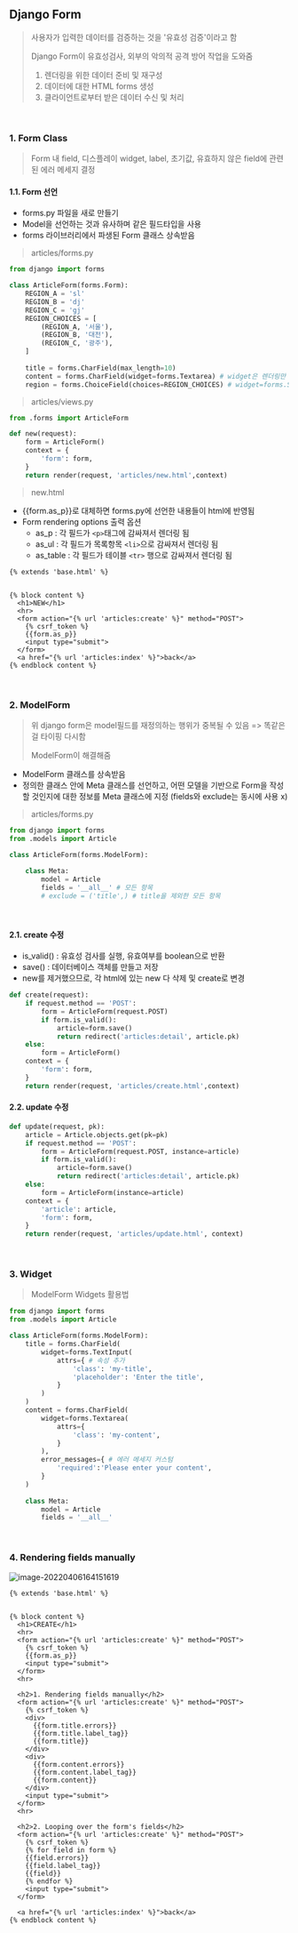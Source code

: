 ## Django Form

> 사용자가 입력한 데이터를 검증하는 것을 '유효성 검증'이라고 함
>
> Django Form이 유효성검사, 외부의 악의적 공격 방어 작업을 도와줌
>
> 1. 렌더링을 위한 데이터 준비 및 재구성
> 2. 데이터에 대한 HTML forms 생성
> 3. 클라이언트로부터 받은 데이터 수신 및 처리

<br>

### 1. Form Class

> Form 내 field, 디스플레이 widget, label, 초기값, 유효하지 않은 field에 관련된 에러 메세지 결정

#### 1.1. Form 선언

- forms.py 파일을 새로 만들기
- Model을 선언하는 것과 유사하며 같은 필드타입을 사용 
- forms 라이브러리에서 파생된 Form 클래스 상속받음

> articles/forms.py

```python
from django import forms

class ArticleForm(forms.Form):
    REGION_A = 'sl'
    REGION_B = 'dj'
    REGION_C = 'gj'
    REGION_CHOICES = [
        (REGION_A, '서울'),
        (REGION_B, '대전'),
        (REGION_C, '광주'),
    ]
    
    title = forms.CharField(max_length=10)
    content = forms.CharField(widget=forms.Textarea) # widget은 렌더링만 담당함, 유효성검사 x
    region = forms.ChoiceField(choices=REGION_CHOICES) # widget=forms.Select 생략, 디폴트임
```

> articles/views.py

```python
from .forms import ArticleForm

def new(request):
    form = ArticleForm()
    context = {
        'form': form,
    }
    return render(request, 'articles/new.html',context)
```

> new.html

- {{form.as_p}}로 대체하면 forms.py에 선언한 내용들이 html에 반영됨
- Form rendering options 출력 옵션
  - as_p : 각 필드가 `<p>`태그에 감싸져서 렌더링 됨
  - as_ul : 각 필드가 목록항목 `<li>`으로 감싸져서 렌더링 됨 
  - as_table : 각 필드가 테이블 `<tr>` 행으로 감싸져서 렌더링 됨

```django
{% extends 'base.html' %}


{% block content %}
  <h1>NEW</h1>
  <hr>
  <form action="{% url 'articles:create' %}" method="POST">
    {% csrf_token %}
    {{form.as_p}}
    <input type="submit">
  </form>
  <a href="{% url 'articles:index' %}">back</a>
{% endblock content %}
```

<br>

### 2. ModelForm

> 위 django form은 model필드를 재정의하는 행위가 중복될 수 있음 => 똑같은걸 타이핑 다시함
>
> ModelForm이 해결해줌

- ModelForm 클래스를 상속받음
- 정의한 클래스 안에 Meta 클래스를 선언하고, 어떤 모델을 기반으로 Form을 작성할 것인지에 대한 정보를 Meta 클래스에 지정 (fields와 exclude는 동시에 사용 x)

> articles/forms.py

```python
from django import forms
from .models import Article

class ArticleForm(forms.ModelForm):
    
    class Meta:
        model = Article
        fields = '__all__' # 모든 항목
        # exclude = ('title',) # title을 제외한 모든 항목
```

<br>

#### 2.1. create 수정

- is_valid() : 유효성 검사를 실행, 유효여부를 boolean으로 반환
- save() : 데이터베이스 객체를 만들고 저장
- new를 제거했으므로, 각 html에 있는 new 다 삭제 및 create로 변경

```python
def create(request):
    if request.method == 'POST':
        form = ArticleForm(request.POST)
        if form.is_valid():
            article=form.save()
            return redirect('articles:detail', article.pk)
    else:
        form = ArticleForm()
    context = {
        'form': form,
    }
    return render(request, 'articles/create.html',context)
```

#### 2.2. update 수정

```python
def update(request, pk):
    article = Article.objects.get(pk=pk)
    if request.method == 'POST':
        form = ArticleForm(request.POST, instance=article)
        if form.is_valid():
            article=form.save()
            return redirect('articles:detail', article.pk)   
    else:
        form = ArticleForm(instance=article)
    context = {
        'article': article,
        'form': form,
    }
    return render(request, 'articles/update.html', context)
```

<br>

### 3. Widget

> ModelForm Widgets 활용법

```python
from django import forms
from .models import Article

class ArticleForm(forms.ModelForm):
    title = forms.CharField(
        widget=forms.TextInput(
            attrs={ # 속성 추가
                'class': 'my-title', 
                'placeholder': 'Enter the title',
            }
        )
    )
    content = forms.CharField(
        widget=forms.Textarea(
            attrs={
                'class': 'my-content',   
            }
        ),
        error_messages={ # 에러 메세지 커스텀
            'required':'Please enter your content',
        }
    )
    
    class Meta:
        model = Article
        fields = '__all__'
```

<br>

### 4. Rendering fields manually

![image-20220406164151619](Django_Form.assets/image-20220406164151619.png)

```django
{% extends 'base.html' %}


{% block content %}
  <h1>CREATE</h1>
  <hr>
  <form action="{% url 'articles:create' %}" method="POST">
    {% csrf_token %}
    {{form.as_p}}
    <input type="submit">
  </form>
  <hr>

  <h2>1. Rendering fields manually</h2>
  <form action="{% url 'articles:create' %}" method="POST">
    {% csrf_token %}
    <div>
      {{form.title.errors}}
      {{form.title.label_tag}}
      {{form.title}}
    </div>
    <div>
      {{form.content.errors}}
      {{form.content.label_tag}}
      {{form.content}}
    </div>
    <input type="submit">
  </form>
  <hr>

  <h2>2. Looping over the form's fields</h2>
  <form action="{% url 'articles:create' %}" method="POST">
    {% csrf_token %}
    {% for field in form %}
    {{field.errors}}
    {{field.label_tag}}
    {{field}}
    {% endfor %}
    <input type="submit">
  </form>

  <a href="{% url 'articles:index' %}">back</a>
{% endblock content %}
```

